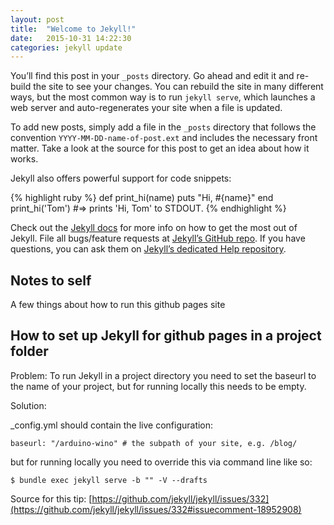 ```yaml
---
layout: post
title:  "Welcome to Jekyll!"
date:   2015-10-31 14:22:30
categories: jekyll update
---
```

You’ll find this post in your `_posts` directory. Go ahead and edit it and re-build the site to see your changes. You can rebuild the site in many different ways, but the most common way is to run `jekyll serve`, which launches a web server and auto-regenerates your site when a file is updated.

To add new posts, simply add a file in the `_posts` directory that follows the convention `YYYY-MM-DD-name-of-post.ext` and includes the necessary front matter. Take a look at the source for this post to get an idea about how it works.

Jekyll also offers powerful support for code snippets:

{% highlight ruby %}
def print_hi(name)
  puts "Hi, #{name}"
end
print_hi('Tom')
#=> prints 'Hi, Tom' to STDOUT.
{% endhighlight %}

Check out the [Jekyll docs][jekyll] for more info on how to get the most out of Jekyll. File all bugs/feature requests at [Jekyll’s GitHub repo][jekyll-gh]. If you have questions, you can ask them on [Jekyll’s dedicated Help repository][jekyll-help].

## Notes to self

A few things about how to run this github pages site

## How to set up Jekyll for github pages in a project folder

Problem: To run Jekyll in a project directory you need to set the
baseurl to the name of your project, but for running locally this
needs to be empty.

Solution: 

_config.yml should contain the live configuration: 

```
baseurl: "/arduino-wino" # the subpath of your site, e.g. /blog/
```

but for running locally you need to override this via command line like so: 

```
$ bundle exec jekyll serve -b "" -V --drafts
```

Source for this tip: [https://github.com/jekyll/jekyll/issues/332](https://github.com/jekyll/jekyll/issues/332#issuecomment-18952908)


[jekyll]:      http://jekyllrb.com
[jekyll-gh]:   https://github.com/jekyll/jekyll
[jekyll-help]: https://github.com/jekyll/jekyll-help
